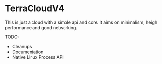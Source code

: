# TerraCloudV4

This is just a cloud with a simple api and core. It aims on minimalism, heigh performance and good networking.

TODO:
- Cleanups
- Documentation
- Native Linux Process API
